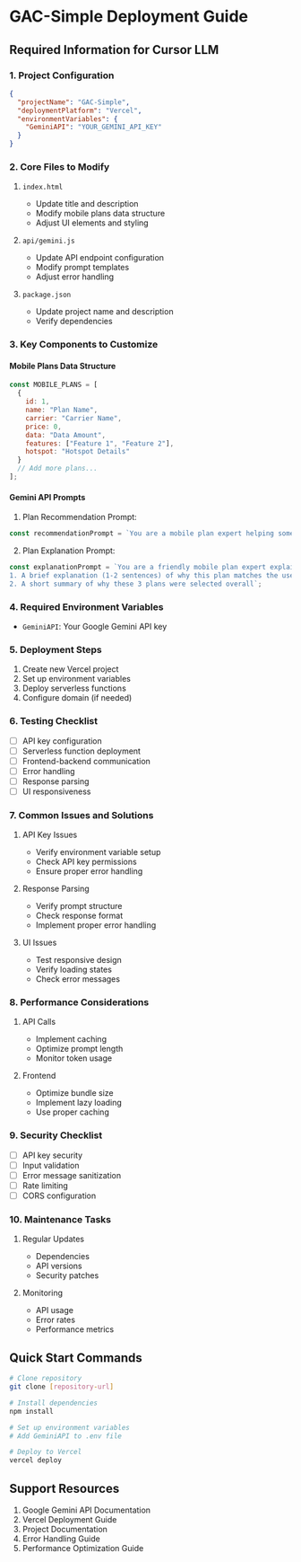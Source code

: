 # GAC-Simple Deployment Guide

## Required Information for Cursor LLM

### 1. Project Configuration
```json
{
  "projectName": "GAC-Simple",
  "deploymentPlatform": "Vercel",
  "environmentVariables": {
    "GeminiAPI": "YOUR_GEMINI_API_KEY"
  }
}
```

### 2. Core Files to Modify
1. `index.html`
   - Update title and description
   - Modify mobile plans data structure
   - Adjust UI elements and styling

2. `api/gemini.js`
   - Update API endpoint configuration
   - Modify prompt templates
   - Adjust error handling

3. `package.json`
   - Update project name and description
   - Verify dependencies

### 3. Key Components to Customize

#### Mobile Plans Data Structure
```javascript
const MOBILE_PLANS = [
  {
    id: 1,
    name: "Plan Name",
    carrier: "Carrier Name",
    price: 0,
    data: "Data Amount",
    features: ["Feature 1", "Feature 2"],
    hotspot: "Hotspot Details"
  }
  // Add more plans...
];
```

#### Gemini API Prompts
1. Plan Recommendation Prompt:
```javascript
const recommendationPrompt = `You are a mobile plan expert helping someone who might not be familiar with technical terms. Based on this request: "${userInput}", recommend exactly 3 plan IDs from this list that best match the user's needs. Rank them as "Best", "Great", and "Good". Return ONLY the 3 plan IDs as comma-separated numbers with their rank (example: "1:Best,7:Great,12:Good"). Plans: ${JSON.stringify(MOBILE_PLANS)}`;
```

2. Plan Explanation Prompt:
```javascript
const explanationPrompt = `You are a friendly mobile plan expert explaining things to someone who might not be familiar with technical terms. Use simple, everyday language that a high school student would understand. For each of these plans, provide:
1. A brief explanation (1-2 sentences) of why this plan matches the user's needs
2. A short summary of why these 3 plans were selected overall`;
```

### 4. Required Environment Variables
- `GeminiAPI`: Your Google Gemini API key

### 5. Deployment Steps
1. Create new Vercel project
2. Set up environment variables
3. Deploy serverless functions
4. Configure domain (if needed)

### 6. Testing Checklist
- [ ] API key configuration
- [ ] Serverless function deployment
- [ ] Frontend-backend communication
- [ ] Error handling
- [ ] Response parsing
- [ ] UI responsiveness

### 7. Common Issues and Solutions
1. API Key Issues
   - Verify environment variable setup
   - Check API key permissions
   - Ensure proper error handling

2. Response Parsing
   - Verify prompt structure
   - Check response format
   - Implement proper error handling

3. UI Issues
   - Test responsive design
   - Verify loading states
   - Check error messages

### 8. Performance Considerations
1. API Calls
   - Implement caching
   - Optimize prompt length
   - Monitor token usage

2. Frontend
   - Optimize bundle size
   - Implement lazy loading
   - Use proper caching

### 9. Security Checklist
- [ ] API key security
- [ ] Input validation
- [ ] Error message sanitization
- [ ] Rate limiting
- [ ] CORS configuration

### 10. Maintenance Tasks
1. Regular Updates
   - Dependencies
   - API versions
   - Security patches

2. Monitoring
   - API usage
   - Error rates
   - Performance metrics

## Quick Start Commands
```bash
# Clone repository
git clone [repository-url]

# Install dependencies
npm install

# Set up environment variables
# Add GeminiAPI to .env file

# Deploy to Vercel
vercel deploy
```

## Support Resources
1. Google Gemini API Documentation
2. Vercel Deployment Guide
3. Project Documentation
4. Error Handling Guide
5. Performance Optimization Guide 